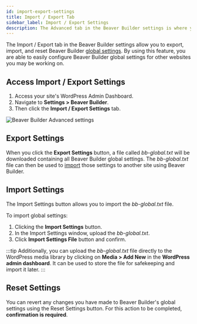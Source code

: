 ```yaml
---
id: import-export-settings
title: Import / Export Tab
sidebar_label: Import / Export Settings
description: The Advanced tab in the Beaver Builder settings is where you can enable and disable settings.
---
```


The Import / Export tab in the Beaver Builder settings allow you to export, import, and reset Beaver Builder [global settings](user-interface/global-settings.md). By using this feature, you are able to easily configure Beaver Builder global settings for other websites you may be working on.

## Access Import / Export Settings

1. Access your site's WordPress Admin Dashboard.
2. Navigate to **Settings > Beaver Builder**.
3. Then click the **Import / Export Settings** tab.

![Beaver Builder Advanced settings](/img/beaver-builder/settings--import-export--1.jpg)

## Export Settings

When you click the **Export Settings** button, a file called *bb-global.txt* will be downloaded containing all Beaver Builder global settings. The *bb-global.txt* file can then be used to [import](#import-settings) those settings to another site using Beaver Builder.

## Import Settings

The Import Settings button allows you to import the *bb-global.txt* file.

To import global settings:

1. Clicking the **Import Settings** button.
2. In the Import Settings window, upload the *bb-global.txt*.
3. Click **Import Settings File** button and confirm.

:::tip
Additionally, you can upload the *bb-global.txt* file directly to the WordPress media library by clicking on **Media > Add New** in the **WordPress admin dashboard**. It can be used to store the file for safekeeping and import it later.
:::

## Reset Settings

You can revert any changes you have made to Beaver Builder's global settings using the Reset Settings button. For this action to be completed, **confirmation is required**.
